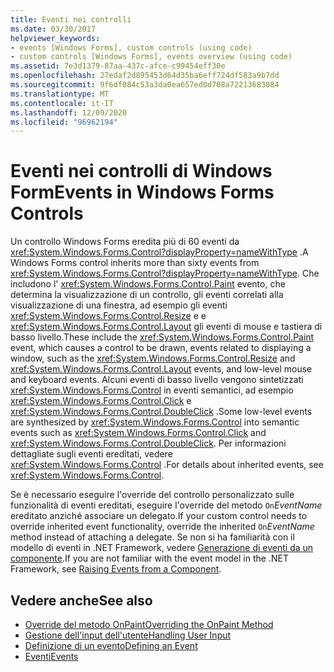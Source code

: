 ```yaml
---
title: Eventi nei controlli
ms.date: 03/30/2017
helpviewer_keywords:
- events [Windows Forms], custom controls (using code)
- custom controls [Windows Forms], events overview (using code)
ms.assetid: 7e3d1379-87aa-437c-afce-c99454eff30e
ms.openlocfilehash: 27edaf2d895453d64d35ba6eff724df583a9b7dd
ms.sourcegitcommit: 9f6df084c53a3da0ea657ed0d708a72213683084
ms.translationtype: MT
ms.contentlocale: it-IT
ms.lasthandoff: 12/09/2020
ms.locfileid: "96962194"
---
```

# <a name="events-in-windows-forms-controls"></a><span data-ttu-id="3014f-102">Eventi nei controlli di Windows Form</span><span class="sxs-lookup"><span data-stu-id="3014f-102">Events in Windows Forms Controls</span></span>

<span data-ttu-id="3014f-103">Un controllo Windows Forms eredita più di 60 eventi da <xref:System.Windows.Forms.Control?displayProperty=nameWithType> .</span><span class="sxs-lookup"><span data-stu-id="3014f-103">A Windows Forms control inherits more than sixty events from <xref:System.Windows.Forms.Control?displayProperty=nameWithType>.</span></span> <span data-ttu-id="3014f-104">Che includono l' <xref:System.Windows.Forms.Control.Paint> evento, che determina la visualizzazione di un controllo, gli eventi correlati alla visualizzazione di una finestra, ad esempio gli eventi <xref:System.Windows.Forms.Control.Resize> e e <xref:System.Windows.Forms.Control.Layout> gli eventi di mouse e tastiera di basso livello.</span><span class="sxs-lookup"><span data-stu-id="3014f-104">These include the <xref:System.Windows.Forms.Control.Paint> event, which causes a control to be drawn, events related to displaying a window, such as the <xref:System.Windows.Forms.Control.Resize> and <xref:System.Windows.Forms.Control.Layout> events, and low-level mouse and keyboard events.</span></span> <span data-ttu-id="3014f-105">Alcuni eventi di basso livello vengono sintetizzati <xref:System.Windows.Forms.Control> in eventi semantici, ad esempio <xref:System.Windows.Forms.Control.Click> e <xref:System.Windows.Forms.Control.DoubleClick> .</span><span class="sxs-lookup"><span data-stu-id="3014f-105">Some low-level events are synthesized by <xref:System.Windows.Forms.Control> into semantic events such as <xref:System.Windows.Forms.Control.Click> and <xref:System.Windows.Forms.Control.DoubleClick>.</span></span> <span data-ttu-id="3014f-106">Per informazioni dettagliate sugli eventi ereditati, vedere <xref:System.Windows.Forms.Control> .</span><span class="sxs-lookup"><span data-stu-id="3014f-106">For details about inherited events, see <xref:System.Windows.Forms.Control>.</span></span>  
  
 <span data-ttu-id="3014f-107">Se è necessario eseguire l'override del controllo personalizzato sulle funzionalità di eventi ereditati, eseguire l'override del metodo `On`*EventName* ereditato anziché associare un delegato.</span><span class="sxs-lookup"><span data-stu-id="3014f-107">If your custom control needs to override inherited event functionality, override the inherited `On`*EventName* method instead of attaching a delegate.</span></span> <span data-ttu-id="3014f-108">Se non si ha familiarità con il modello di eventi in .NET Framework, vedere [Generazione di eventi da un componente](/previous-versions/visualstudio/visual-studio-2013/sh2e3k5z(v=vs.120)).</span><span class="sxs-lookup"><span data-stu-id="3014f-108">If you are not familiar with the event model in the .NET Framework, see [Raising Events from a Component](/previous-versions/visualstudio/visual-studio-2013/sh2e3k5z(v=vs.120)).</span></span>  
  
## <a name="see-also"></a><span data-ttu-id="3014f-109">Vedere anche</span><span class="sxs-lookup"><span data-stu-id="3014f-109">See also</span></span>

- [<span data-ttu-id="3014f-110">Override del metodo OnPaint</span><span class="sxs-lookup"><span data-stu-id="3014f-110">Overriding the OnPaint Method</span></span>](overriding-the-onpaint-method.md)
- [<span data-ttu-id="3014f-111">Gestione dell'input dell'utente</span><span class="sxs-lookup"><span data-stu-id="3014f-111">Handling User Input</span></span>](handling-user-input.md)
- [<span data-ttu-id="3014f-112">Definizione di un evento</span><span class="sxs-lookup"><span data-stu-id="3014f-112">Defining an Event</span></span>](defining-an-event-in-windows-forms-controls.md)
- [<span data-ttu-id="3014f-113">Eventi</span><span class="sxs-lookup"><span data-stu-id="3014f-113">Events</span></span>](/dotnet/standard/events/index)
